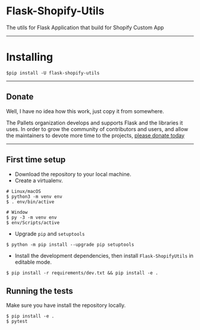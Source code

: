 # Flask-Shopify-Utils

The utils for Flask Application that build for Shopify Custom App 

---

# Installing

```shell
$pip install -U flask-shopify-utils
```

---

## Donate

Well, I have no idea how this work, just copy it from somewhere.

The Pallets organization develops and supports Flask and the libraries
it uses. In order to grow the community of contributors and users, and
allow the maintainers to devote more time to the projects, [please
donate today](https://palletsprojects.com/donate)

---

## First time setup

- Download the repository to your local machine.
- Create a virtualenv.

```shell
# Linux/macOS
$ python3 -m venv env
$ . env/bin/active

# Window
$ py -3 -m venv env
$ env/Scripts/active
```

- Upgrade `pip` and `setuptools`

```shell
$ python -m pip install --upgrade pip setuptools
```

- Install the development dependencies, then install `Flask-ShopifyUtils` in editable mode.

```sheel
$ pip install -r requirements/dev.txt && pip install -e .
```

## Running the tests

Make sure you have install the repository locally.

```shell
$ pip install -e .
$ pytest
```

